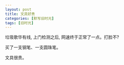 ```yaml
---
layout: post
title: 文具好贵
categories: [默写旧时光]
tags: [旧时光]
---
```


垃圾歌华有线, 上门检测之后, 网速终于正常了一点。打脸不?

买了一支钢笔、一支圆珠笔。

文具很贵。
